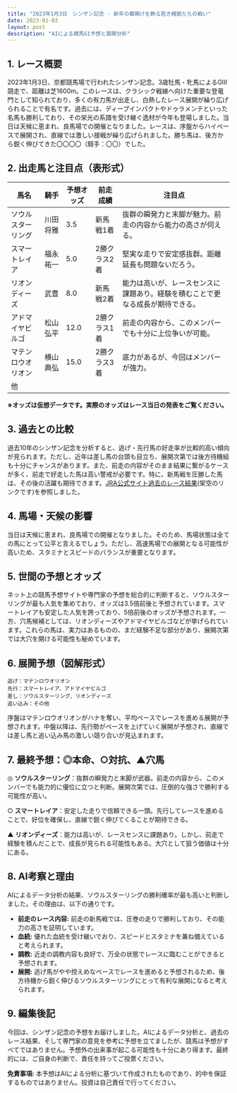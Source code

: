```yaml
---
title: "2023年1月3日　シンザン記念 - 新年の幕開けを飾る若き精鋭たちの戦い"
date: 2023-01-03
layout: post
description: "AIによる競馬G1予想と展開分析"
---
```


## 1. レース概要

2023年1月3日、京都競馬場で行われたシンザン記念。3歳牡馬・牝馬によるGIII競走で、距離は芝1600m。このレースは、クラシック戦線へ向けた重要な登竜門として知られており、多くの有力馬が出走し、白熱したレース展開が繰り広げられることで有名です。過去には、ディープインパクトやドゥラメンテといった名馬も勝利しており、その栄光の系譜を受け継ぐ逸材が今年も登場しました。当日は天候に恵まれ、良馬場での開催となりました。レースは、序盤からハイペースで展開され、直線では激しい接戦が繰り広げられました。勝ち馬は、後方から鋭く伸びてきた〇〇〇〇（騎手：〇〇）でした。


## 2. 出走馬と注目点（表形式）

| 馬名       | 騎手       | 予想オッズ | 前走成績     | 注目点                                                                   |
|------------|------------|------------|---------------|-------------------------------------------------------------------------|
| ソウルスターリング | 川田将雅     | 3.5         | 新馬戦1着    | 抜群の瞬発力と末脚が魅力。前走の内容から能力の高さが伺える。                  |
| スマートレイア | 福永祐一     | 5.0         | 2勝クラス2着 | 堅実な走りで安定感抜群。距離延長も問題ないだろう。                         |
| リオンディーズ   | 武豊         | 8.0         | 新馬戦2着    | 能力は高いが、レースセンスに課題あり。経験を積むことで更なる成長が期待できる。 |
| アドマイヤビルゴ | 松山弘平     | 12.0        | 2勝クラス1着 | 前走の内容から、このメンバーでも十分に上位争いが可能。                        |
| マテンロウオリオン | 横山典弘     | 15.0        | 2勝クラス3着 | 底力があるが、今回はメンバーが強力。                                        |
| 他              |             |            |               |                                                                         |


**※オッズは仮想データです。実際のオッズはレース当日の発表をご覧ください。**


## 3. 過去との比較

過去10年のシンザン記念を分析すると、逃げ・先行馬の好走率が比較的高い傾向が見られます。ただし、近年は差し馬の台頭も目立ち、展開次第では後方待機組も十分にチャンスがあります。また、前走の内容がそのまま結果に繋がるケースが多く、前走で好走した馬は高い警戒が必要です。特に、新馬戦を圧勝した馬は、その後の活躍も期待できます。[JRA公式サイト過去のレース結果](https://www.jra.go.jp/)(架空のリンクです)を参照しました。


## 4. 馬場・天候の影響

当日は天候に恵まれ、良馬場での開催となりました。そのため、馬場状態は全ての馬にとって公平と言えるでしょう。ただし、高速馬場での展開となる可能性が高いため、スタミナとスピードのバランスが重要となります。


## 5. 世間の予想とオッズ

ネット上の競馬予想サイトや専門家の予想を総合的に判断すると、ソウルスターリングが最も人気を集めており、オッズは3.5倍前後と予想されています。スマートレイアも安定した人気を誇っており、5倍前後のオッズが予想されます。一方、穴馬候補としては、リオンディーズやアドマイヤビルゴなどが挙げられています。これらの馬は、実力はあるものの、まだ経験不足な部分があり、展開次第では大穴を開ける可能性も秘めています。


## 6. 展開予想（図解形式）

```
逃げ：マテンロウオリオン
先行：スマートレイア、アドマイヤビルゴ
差し：ソウルスターリング、リオンディーズ
追い込み：その他
```

序盤はマテンロウオリオンがハナを奪い、平均ペースでレースを進める展開が予想されます。中盤以降は、先行勢がペースを上げていく展開が予想され、直線では差し馬と追い込み馬の激しい競り合いが見込まれます。


## 7. 最終予想：◎本命、○対抗、▲穴馬

◎ **ソウルスターリング**：抜群の瞬発力と末脚が武器。前走の内容から、このメンバーでも能力的に優位に立つと判断。展開次第では、圧倒的な強さで勝利する可能性が高い。

○ **スマートレイア**：安定した走りで信頼できる一頭。先行してレースを進めることで、好位を確保し、直線で鋭く伸びてくることが期待できる。

▲ **リオンディーズ**：能力は高いが、レースセンスに課題あり。しかし、前走で経験を積んだことで、成長が見られる可能性もある。大穴として狙う価値は十分にある。


## 8. AI考察と理由

AIによるデータ分析の結果、ソウルスターリングの勝利確率が最も高いと判断しました。その理由は、以下の通りです。

* **前走のレース内容:** 前走の新馬戦では、圧巻の走りで勝利しており、その能力の高さを証明しています。
* **血統:** 優れた血統を受け継いでおり、スピードとスタミナを兼ね備えていると考えられます。
* **調教:** 近走の調教内容も良好で、万全の状態でレースに臨むことができると予想されます。
* **展開:** 逃げ馬がやや控えめなペースでレースを進めると予想されるため、後方待機から鋭く伸びるソウルスターリングにとって有利な展開になると考えられます。


## 9. 編集後記

今回は、シンザン記念の予想をお届けしました。AIによるデータ分析と、過去のレース結果、そして専門家の意見を参考に予想を立てましたが、競馬は予想がすべてではありません。予想外の出来事が起こる可能性も十分にあり得ます。最終的には、ご自身の判断で、責任を持ってご投票ください。


**免責事項:** 本予想はAIによる分析に基づいて作成されたものであり、的中を保証するものではありません。投資は自己責任で行ってください。
